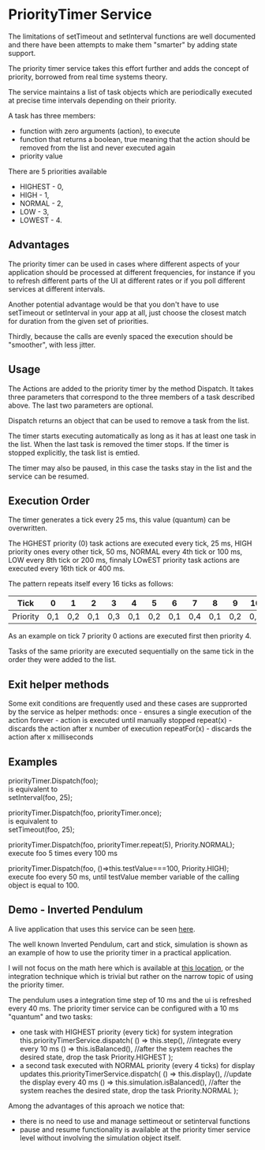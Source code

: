 # PriorityTimer Service

The limitations of setTimeout and setInterval functions are well documented and there have been attempts to make them "smarter" by adding state support.

The priority timer service takes this effort further and adds the concept of priority, borrowed from real time systems theory.

The service maintains a list of task objects which are periodically executed at precise time intervals depending on their priority.

A task has three members:
* function with zero arguments (action), to execute
* function that returns a boolean, true meaning that the action should be removed from the list and never executed again
* priority value

There are 5 priorities available 
* HIGHEST - 0,
* HIGH - 1, 
* NORMAL - 2, 
* LOW - 3,
* LOWEST - 4.

## Advantages

The priority timer can be used in cases where different aspects of your application should be processed at different frequencies, for instance if you to refresh different parts of the UI at different rates or if you poll different services at different intervals.

Another potential advantage would be that you don't have to use setTimeout or setInterval in your app at all, just choose the closest match for duration from the given set of priorities.

Thirdly, because the calls are evenly spaced the execution should be "smoother", with less jitter. 

## Usage
 
The Actions are added to the priority timer by the method Dispatch. 
It takes three parameters that correspond to the three members of a task described above.
The last two parameters are optional.

Dispatch returns an object that can be used to remove a task from the list.

The timer starts executing automatically as long as it has at least one task in the list. When the last task is removed the timer stops. If the timer is stopped explicitly, the task list is emtied. 

The timer may also be paused, in this case the tasks stay in the list and the service can be resumed.

## Execution Order

The timer generates a tick every 25 ms, this value (quantum) can be overwritten.
 
The HGHEST priority (0) task actions are executed every tick, 25 ms, HIGH priority ones every other tick, 50 ms, NORMAL every 4th tick or 100 ms, LOW every 8th tick or 200 ms, finnaly LOwEST priority task actions are executed every 16th tick or 400 ms.

The pattern repeats itself every 16 ticks as follows:

Tick    |   0 |  1  |  2  |  3  |  4  |  5  |  6  |  7  |  8  |  9  |  10 |  11 |  12 |  13 |  14 |  15        
--------|-----|-----|-----|-----|-----|-----|-----|-----|-----|-----|-----|-----|-----|-----|-----|----
Priority| 0,1 | 0,2 | 0,1 | 0,3 | 0,1 | 0,2 | 0,1 | 0,4 | 0,1 | 0,2 | 0,1 | 0,3 | 0,1 | 0,2 | 0,1 |  0

As an example on tick 7 priority 0 actions are executed first then priority 4.  

Tasks of the same priority are executed sequentially on the same tick in the order they were added to the list.

## Exit helper methods 

Some exit conditions are frequently used and these cases are supprorted by the service as helper methods:
once - ensures a single execution of the action
forever - action is executed until manually stopped
repeat(x) - discards the action after x number of execution
repeatFor(x) - discards the action after x milliseconds

## Examples

priorityTimer.Dispatch(foo);  
    is equivalent to  
setInterval(foo, 25);  
  
priorityTimer.Dispatch(foo, priorityTimer.once);  
    is equivalent to  
setTimeout(foo, 25);  
  
priorityTimer.Dispatch(foo, priorityTimer.repeat(5), Priority.NORMAL);  
    execute foo 5 times every 100 ms  
  
priorityTimer.Dispatch(foo, ()=>this.testValue===100, Priority.HIGH);  
    execute foo every 50 ms, until testValue member variable of the calling object is equal to 100.  

## Demo - Inverted Pendulum

A live application that uses this service can be seen [here](https://ldrosu.github.io/PriorityTimer/).

The well known Inverted Pendulum, cart and stick, simulation is shown as an example of how to use the priority timer in a practical application.

I will not focus on the math here which is available at [this location](https://blog.wolfram.com/2011/01/19/stabilized-inverted-pendulum/), or the integration technique which is trivial but rather on the narrow topic of using the priority timer.

The pendulum uses a integration time step of 10 ms and the ui is refreshed every 40 ms. The priority timer service can be configured with a 10 ms "quantum" and two tasks:

* one task with HIGHEST priority (every tick) for system integration
    this.priorityTimerService.dispatch(
            () => this.step(), //integrate every every 10 ms
            () => this.isBalanced(), //after the system reaches the desired state, drop the task
            Priority.HIGHEST
        );
* a second task executed with NORMAL priority (every 4 ticks) for display updates
    this.priorityTimerService.dispatch(
            () => this.display(), //update the display every 40 ms 
            () => this.simulation.isBalanced(), //after the system reaches the desired state, drop the task
            Priority.NORMAL
        );

Among the advantages of this aproach we notice that:
* there is no need to use and manage settimeout or setinterval functions
* pause and resume functionality is available at the priority timer service level without involving the simulation object itself.  


